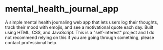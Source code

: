 # mental_health_journal_app
A simple mental health journaling web app that lets users log their thoughts, track their mood with emojis, and see a motivational quote each day. Built using HTML, CSS, and JavaScript. This is a "self-interest" project and I do not recommend relying on this if you are going through something, please contact professional help.
